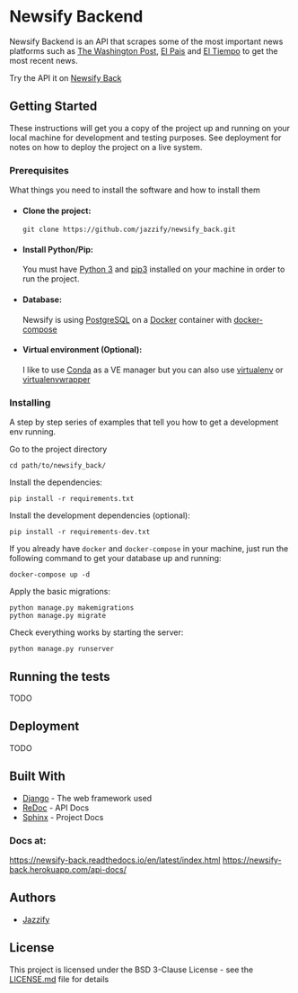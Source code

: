 # Newsify Backend

Newsify Backend is an API that scrapes some of the most important news platforms such as [The Washington Post](https://www.washingtonpost.com/), [El Pais](https://elpais.com/) and [El Tiempo](https://www.eltiempo.com/) to get the most recent news.

Try the API it on [Newsify Back](https://newsify-back.herokuapp.com/)

## Getting Started

These instructions will get you a copy of the project up and running on your local machine for development and testing purposes. See deployment for notes on how to deploy the project on a live system.

### Prerequisites

What things you need to install the software and how to install them

- #### Clone the project:
    ```
    git clone https://github.com/jazzify/newsify_back.git
    ```

- #### Install Python/Pip:
    You must have [Python 3](https://www.python.org/downloads/) and [pip3](https://www.python.org/dev/peps/pep-0439/#the-pip-bootstrap) installed on your machine in order to run the project.

- #### Database:
    Newsify is using [PostgreSQL](https://www.postgresql.org/) on a [Docker](https://www.docker.com/) container with [docker-compose](https://docs.docker.com/compose/)

- #### Virtual environment (Optional):
    I like to use [Conda](https://docs.conda.io/en/latest/) as a VE manager but you can also use [virtualenv](https://virtualenv.pypa.io/en/stable/installation/) or [virtualenvwrapper](https://virtualenvwrapper.readthedocs.io/en/latest/index.html)

### Installing

A step by step series of examples that tell you how to get a development env running.

Go to the project directory
```
cd path/to/newsify_back/
```

Install the dependencies:
```
pip install -r requirements.txt
```

Install the development dependencies (optional):
```
pip install -r requirements-dev.txt
```

If you already have `docker` and `docker-compose` in your machine, just run the following command to get your database up and running:
```
docker-compose up -d
```

Apply the basic migrations:
```
python manage.py makemigrations
python manage.py migrate
```
Check everything works by starting the server:
```
python manage.py runserver
```

## Running the tests

TODO

## Deployment

TODO

## Built With

* [Django](https://www.djangoproject.com/) - The web framework used
* [ReDoc](https://github.com/Redocly/redoc) - API Docs
* [Sphinx](https://www.sphinx-doc.org/en/master/) - Project Docs

### Docs at:
https://newsify-back.readthedocs.io/en/latest/index.html
https://newsify-back.herokuapp.com/api-docs/


## Authors

* [Jazzify](https://github.com/jazzify)

## License

This project is licensed under the BSD 3-Clause License - see the [LICENSE.md](LICENSE) file for details
